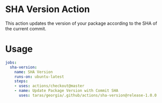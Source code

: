 # SHA Version Action
This action updates the version of your package according to the SHA of the current commit.

# Usage
```yaml
jobs:
  sha-version:
    name: SHA Version
    runs-on: ubuntu-latest
    steps:
    - uses: actions/checkout@master
    - name: Update Package Version with Commit SHA
      uses: taras/georgia/.github/actions/sha-version@release-1.0.0
```